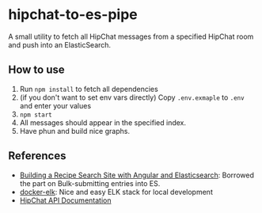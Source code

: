 # hipchat-to-es-pipe

A small utility to fetch all HipChat messages from a specified HipChat room and push into an ElasticSearch. 

## How to use

1. Run `npm install` to fetch all dependencies
2. (if you don't want to set env vars directly) Copy `.env.exmaple` to `.env` and enter your values
3. `npm start` 
4. All messages should appear in the specified index. 
5. Have phun and build nice graphs. 

## References

* [Building a Recipe Search Site with Angular and Elasticsearch](http://www.sitepoint.com/building-recipe-search-site-angular-elasticsearch/): Borrowed the part on Bulk-submitting entries into ES.
* [docker-elk](https://github.com/deviantony/docker-elk): Nice and easy ELK stack for local development
* [HipChat API Documentation](https://www.hipchat.com/docs/apiv2)

